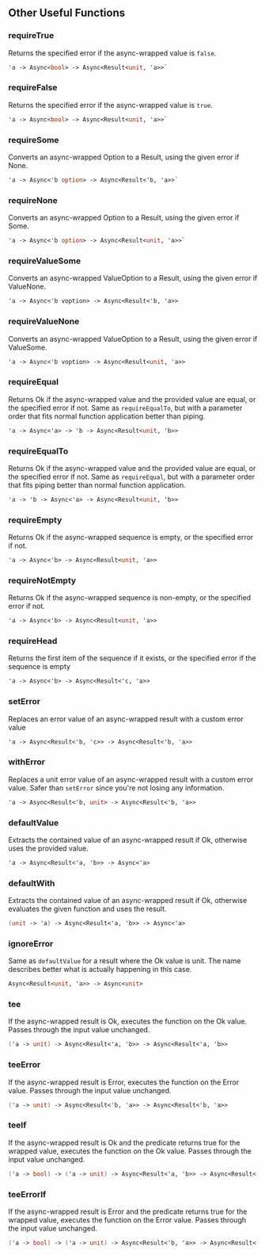 ## Other Useful Functions


### requireTrue

Returns the specified error if the async-wrapped value is `false`.
```fsharp
'a -> Async<bool> -> Async<Result<unit, 'a>>`
```
### requireFalse

Returns the specified error if the async-wrapped value is `true`.
```fsharp
'a -> Async<bool> -> Async<Result<unit, 'a>>`
```

### requireSome

Converts an async-wrapped Option to a Result, using the given error if None.
```fsharp
'a -> Async<'b option> -> Async<Result<'b, 'a>>`
```
### requireNone

Converts an async-wrapped Option to a Result, using the given error if Some.

```fsharp
'a -> Async<'b option> -> Async<Result<unit, 'a>>`
```

### requireValueSome

Converts an async-wrapped ValueOption to a Result, using the given error if ValueNone.
```fsharp
'a -> Async<'b voption> -> Async<Result<'b, 'a>>
```

### requireValueNone

Converts an async-wrapped ValueOption to a Result, using the given error if ValueSome.

```fsharp
'a -> Async<'b voption> -> Async<Result<unit, 'a>>
```

### requireEqual

Returns Ok if the async-wrapped value and the provided value are equal, or the specified error if not. Same as `requireEqualTo`, but with a parameter order that fits normal function application better than piping.

```fsharp
'a -> Async<'a> -> 'b -> Async<Result<unit, 'b>>
```

### requireEqualTo

Returns Ok if the async-wrapped value and the provided value are equal, or the specified error if not. Same as `requireEqual`, but with a parameter order that fits piping better than normal function application.

```fsharp
'a -> 'b -> Async<'a> -> Async<Result<unit, 'b>>
```

### requireEmpty

Returns Ok if the async-wrapped sequence is empty, or the specified error if not.

```fsharp
'a -> Async<'b> -> Async<Result<unit, 'a>>
```

### requireNotEmpty

Returns Ok if the async-wrapped sequence is non-empty, or the specified error if not.

```fsharp
'a -> Async<'b> -> Async<Result<unit, 'a>>
```


### requireHead

Returns the first item of the sequence if it exists, or the specified error if the sequence is empty

```fsharp
'a -> Async<'b> -> Async<Result<'c, 'a>>
```


### setError

Replaces an error value of an async-wrapped result with a custom error value

```fsharp
'a -> Async<Result<'b, 'c>> -> Async<Result<'b, 'a>>
```

### withError

Replaces a unit error value of an async-wrapped result with a custom error value. Safer than `setError` since you're not losing any information.

```fsharp
'a -> Async<Result<'b, unit> -> Async<Result<'b, 'a>>
```

### defaultValue

Extracts the contained value of an async-wrapped result if Ok, otherwise uses the provided value.

```fsharp
'a -> Async<Result<'a, 'b>> -> Async<'a>
```

### defaultWith

Extracts the contained value of an async-wrapped result if Ok, otherwise evaluates the given function and uses the result.

```fsharp
(unit -> 'a) -> Async<Result<'a, 'b>> -> Async<'a>
```

### ignoreError

Same as `defaultValue` for a result where the Ok value is unit. The name describes better what is actually happening in this case.

```fsharp
Async<Result<unit, 'a>> -> Async<unit>
```

### tee
If the async-wrapped result is Ok, executes the function on the Ok value. Passes through the input value unchanged.

```fsharp
('a -> unit) -> Async<Result<'a, 'b>> -> Async<Result<'a, 'b>>
```

### teeError

If the async-wrapped result is Error, executes the function on the Error value. Passes through the input value unchanged.

```fsharp
('a -> unit) -> Async<Result<'b, 'a>> -> Async<Result<'b, 'a>>
```

### teeIf

If the async-wrapped result is Ok and the predicate returns true for the wrapped value, executes the function on the Ok value. Passes through the input value unchanged.

```fsharp
('a -> bool) -> ('a -> unit) -> Async<Result<'a, 'b>> -> Async<Result<'a, 'b>>
```

### teeErrorIf

If the async-wrapped result is Error and the predicate returns true for the wrapped value, executes the function on the Error value. Passes through the input value unchanged.

```fsharp
('a -> bool) -> ('a -> unit) -> Async<Result<'b, 'a>> -> Async<Result<'b, 'a>>
```

